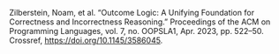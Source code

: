 Zilberstein, Noam, et al. “Outcome Logic: A Unifying Foundation for Correctness and Incorrectness Reasoning.” Proceedings of the ACM on Programming Languages, vol. 7, no. OOPSLA1, Apr. 2023, pp. 522–50. Crossref, <a href='https://doi.org/10.1145/3586045' target='_blank'>https://doi.org/10.1145/3586045</a>.
